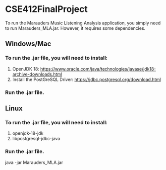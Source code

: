 # CSE412FinalProject

To run the Marauders Music Listening Analysis application, you simply need to run Marauders_MLA.jar. However, it requires some dependencies.

## Windows/Mac

### To run the .jar file, you will need to install:
1) OpenJDK 18: https://www.oracle.com/java/technologies/javase/jdk18-archive-downloads.html
2) Install the PostGreSQL Driver: https://jdbc.postgresql.org/download.html
### Run the .jar file.

## Linux

### To run the .jar file, you will need to install:
1) openjdk-18-jdk
2) libpostgresql-jdbc-java

### Run the .jar file.
java -jar Marauders_MLA.jar
